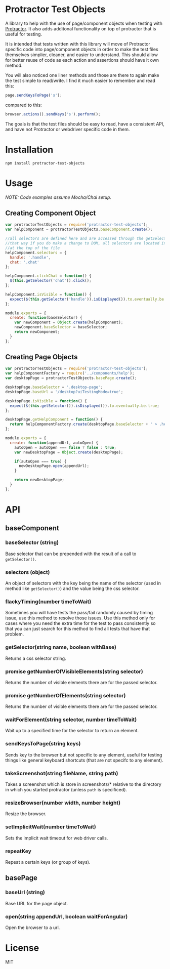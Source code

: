 # Protractor Test Objects

A library to help with the use of page/component objects when testing with [Protractor](https://github.com/angular/protractor).  It also adds additonal functionality on top of protractor that is useful for testing.

It is intended that tests written with this library will move of Protractor specific code into page/component objects in order to make the test files themselves simplier, cleaner, and easier to understand.  This should allow for better reuse of code as each action and assertions should have it own method.

You will also noticed one liner methods and those are there to again make the test simple to read/write.  I find it much easier to remember and read this:

```javascript
page.sendKeysToPage('s');
```

compared to this:

```javascript
browser.actions().sendKeys('s').perform();
```

The goals is that the test files should be easy to read, have a consistent API, and have not Protractor or webdriver specific code in them.

# Installation

```npm install protractor-test-objects```

# Usage

*NOTE: Code examples assume Mocha/Chai setup.*

## Creating Component Object

```javascript
var protractorTestObjects = require('protractor-test-objects');
var helpComponent = protractorTestObjects.baseComponent.create();

//all selectors are defined here and are accessed through the getSelector() method
//that way if you do make a change to DOM, all selectors are located in one place,
//at the top of the file
helpComponent.selectors = {
  handle: '.handle',
  chat: '.chat'
};

helpComponent.clickChat = function() {
  $(this.getSelector('chat')).click();
};

helpComponent.isVisible = function() {
  expect($(this.getSelector('handle')).isDisplayed()).to.eventually.be.true;
};

module.exports = {
  create: function(baseSelector) {
    var newComponent = Object.create(helpComponent);
    newComponent.baseSelector = baseSelector;
    return newComponent;
  }
};
```

## Creating Page Objects

```javascript
var protractorTestObjects = require('protractor-test-objects');
var helpComponentFactory = require('../components/help');
var desktopPage = protractorTestObjects.basePage.create();

desktopPage.baseSelector = '.desktop-page';
desktopPage.baseUrl = '/desktop?uiTestingMode=true';

desktopPage.isVisible = function() {
  expect($(this.getSelector()).isDisplayed()).to.eventually.be.true;
};

desktopPage.getHelpComponent = function() {
  return helpComponentFactory.create(desktopPage.baseSelector + ' > .help');
};

module.exports = {
  create: function(appendUrl, autoOpen) {
    autoOpen = autoOpen === false ? false : true;
    var newDesktopPage = Object.create(desktopPage);

    if(autoOpen === true) {
      newDesktopPage.open(appendUrl);
    }

    return newDesktopPage;
  }
};
```

# API

## baseComponent

### baseSelector (string)

Base selector that can be prepended with the result of a call to `getSelector()`.

### selectors (object)

An object of selectors with the key being the name of the selector (used in method like `getSelector()`) and the value being the css selector.

### flackyTiming(number timeToWait)

Sometimes you will have tests the pass/fail randomly caused by timing issue, use this method to resolve those issues.  Use this method only for cases where you need the extra time for the test to pass consistently so that you can just search for this method to find all tests that have that problem.

### getSelector(string name, boolean withBase)

Returns a css selector string.

### promise getNumberOfVisibleElements(string selector)

Returns the number of visible elements there are for the passed selector.

### promise getNumberOfElements(string selector)

Returns the number of visible elements there are for the passed selector.

### waitForElement(string selector, number timeToWait)

Wait up to a specified time for the selector to return an element.

### sendKeysToPage(string keys)

Sends key to the browser but not specific to any element, useful for testing things like general keyboard shortcuts (that are not specifc to any element).

### takeScreenshot(string fileName, string path)

Takes a screenshot which is store in screenshots/* relative to the directory in which you started protractor (unless `path` is specificed).

### resizeBrowser(number width, number height)

Resize the browser.

### setImplicitWait(number timeToWait)

Sets the implicit wait timeout for web driver calls.

### repeatKey

Repeat a certain keys (or group of keys).

## basePage

### baseUrl (string)

Base URL for the page object.

### open(string appendUrl, boolean waitForAngular)

Open the browser to a url.

# License

MIT
